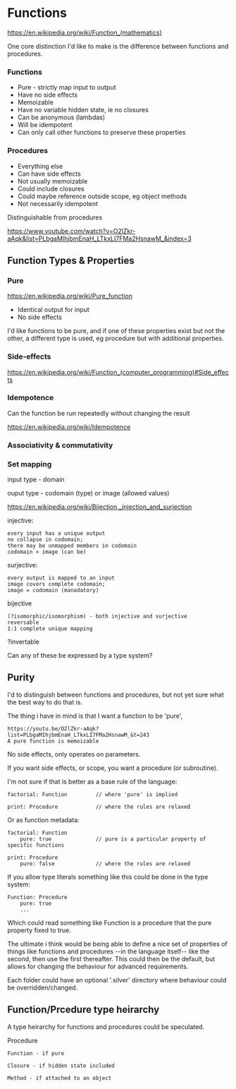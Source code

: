 Functions
=========

https://en.wikipedia.org/wiki/Function_(mathematics)


One core distinction I'd like to make is the difference between functions and procedures.

### Functions

* Pure - strictly map input to output
* Have no side effects
* Memoizable
* Have no variable hidden state, ie no closures
* Can be anonymous (lambdas)
* Will be idempotent
* Can only call other functions to preserve these properties


### Procedures

* Everything else
* Can have side effects
* Not usually memoizable
* Could include closures
* Could maybe reference outside scope, eg object methods
* Not necessarily idempotent

Distinguishable from procedures


https://www.youtube.com/watch?v=O2lZkr-aAqk&list=PLbgaMIhjbmEnaH_LTkxLI7FMa2HsnawM_&index=3





Function Types & Properties
---------------------------

### Pure

https://en.wikipedia.org/wiki/Pure_function
* Identical output for input
* No side effects

I'd like functions to be pure, and if one of these properties exist but not the other, a different type is used, eg procedure but with additional properties.



### Side-effects
https://en.wikipedia.org/wiki/Function_(computer_programming)#Side_effects


### Idempotence

Can the function be run repeatedly without changing the result

https://en.wikipedia.org/wiki/Idempotence



### Associativity & commutativity


### Set mapping

input type - domain

ouput type - codomain (type) or image (allowed values)

https://en.wikipedia.org/wiki/Bijection,_injection_and_surjection


injective:

	every input has a unique output
	no collapse in codomain;
	there may be unmapped members in codomain
	codomain > image (can be)

surjective:

	every output is mapped to an input
	image covers complete codomain;
	image = codomain (manadatory)

bijective

	(?isomorphic/isomorphism) - both injective and surjective
	reversable
	1:1 complete unique mapping



?invertable

Can any of these be expressed by a type system?



Purity
------

I'd to distinguish between functions and procedures, but not yet sure what the best way to do that is.



The thing i have in mind is that I want a function to be 'pure',

	https://youtu.be/O2lZkr-aAqk?list=PLbgaMIhjbmEnaH_LTkxLI7FMa2HsnawM_&t=243
	A pure function is memoizable



No side effects, only operates on parameters.

If you want side effects, or scope, you want a procedure (or subroutine).


I'm not sure if that is better as a base rule of the language:

	factorial: Function			// where 'pure' is implied

	print: Procedure			// where the rules are relaxed


Or as function metadata:

	factorial: Function
		pure: true				// pure is a particular property of specific functions

	print: Procedure
		pure: false				// where the rules are relaxed


If you allow type literals something like this could be done in the type system:

	Function: Procedure
		pure: true
		...

Which could read something like Function is a procedure that the pure property fixed to true.



The ultimate i think would be being able to define a nice set of properties of things like functions and procedures --in the language itself-- like the second, then use the first thereafter.
This could then be the default, but allows for changing the behaviour for advanced requirements.

Each folder could have an optional '.silver' directory where behaviour could be overridden/changed.




Function/Prcedure type heirarchy
--------------------------------

A type heirarchy for functions and procedures could be speculated.


Procedure

	Function - if pure

	Closure - if hidden state included

	Method - if attached to an object







